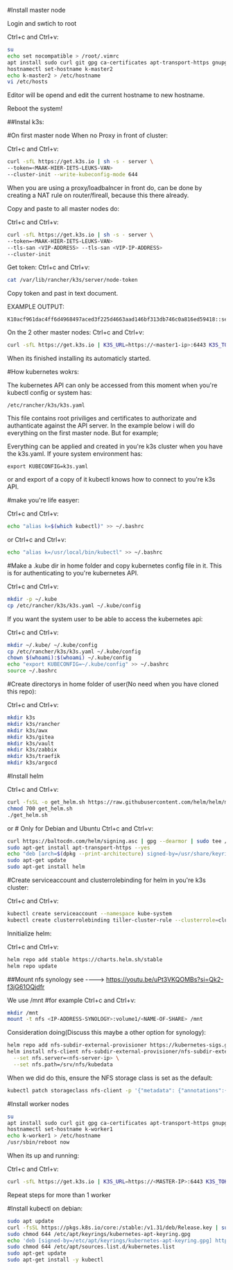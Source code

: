 #Install master node

Login and swtich to root

Ctrl+c and Ctrl+v:
```bash
su
echo set nocompatible > /root/.vimrc
apt install sudo curl git gpg ca-certificates apt-transport-https gnupg nfs-common -y
hostnamectl set-hostname k-master2
echo k-master2 > /etc/hostname
vi /etc/hosts
```

Editor will be opend and edit the current hostname to new hostname.

Reboot the system!

##Instal k3s:

#On first master node When no Proxy in front of cluster:

Ctrl+c and Ctrl+v:
```bash
curl -sfL https://get.k3s.io | sh -s - server \
--token=<MAAK-HIER-IETS-LEUKS-VAN>
--cluster-init --write-kubeconfig-mode 644
```

When you are using a proxy/loadbalncer in front do, can be done by creating a NAT rule on router/fireall, because this there already.

Copy and paste to all master nodes do:

Ctrl+c and Ctrl+v:
```bash
curl -sfL https://get.k3s.io | sh -s - server \
--token=<MAAK-HIER-IETS-LEUKS-VAN>
--tls-san <VIP-ADDRESS> --tls-san <VIP-IP-ADDRESS>
--cluster-init
```
Get token:
Ctrl+c and Ctrl+v:
```bash
cat /var/lib/rancher/k3s/server/node-token
```
Copy token and past in text document.

EXAMPLE OUTPUT:
```console
K10acf961dac4ff6d4968497aced3f225d4663aad146bf313db746c0a816ed59418::server:391bad00f60f3fb2998e1739b3ec968f
```

On the  2 other master nodes:
Ctrl+c and Ctrl+v:
```bash
curl -sfL https://get.k3s.io | K3S_URL=https://<master1-ip>:6443 K3S_TOKEN=<your-token> sh -
```

When its finished installing its automaticly started.

#How kubernetes wokrs:

The kubernetes API can only be accessed from this moment when you're kubectl config or system has:
```console
/etc/rancher/k3s/k3s.yaml
```
This file contains root priviliges and certificates to authorizate and authanticate against the API server.
In the example below i will do everything on the first master node. But for example;

Everything can be applied and created in you're k3s cluster when you have the k3s.yaml.
If youre system environment has:
```console
export KUBECONFIG=k3s.yaml
```
or and export of a copy of it kubectl knows how to connect to you're k3s API.

#make you're life easyer:

Ctrl+c and Ctrl+v:
```bash
echo "alias k=$(which kubectl)" >> ~/.bashrc
```
or
Ctrl+c and Ctrl+v:
```bash
echo "alias k=/usr/local/bin/kubectl" >> ~/.bashrc
```
#Make a .kube dir in home folder and copy kubernetes config file in it.
This is for authenticating to you're kubernetes API.

Ctrl+c and Ctrl+v:
```bash
mkdir -p ~/.kube
cp /etc/rancher/k3s/k3s.yaml ~/.kube/config
```

If you want the system user to be able to access the kubernetes api:

Ctrl+c and Ctrl+v:
```bash
mkdir ~/.kube/ ~/.kube/config
cp /etc/rancher/k3s/k3s.yaml ~/.kube/config
chown $(whoami):$(whoami) ~/.kube/config
echo "export KUBECONFIG=~/.kube/config" >> ~/.bashrc
source ~/.bashrc
```
#Create directorys in home folder of user(No need when you have cloned this repo):

Ctrl+c and Ctrl+v:
```bash
mkdir k3s
mkdir k3s/rancher
mkdir k3s/awx
mkdir k3s/gitea
mkdir k3s/vault
mkdir k3s/zabbix
mkdir k3s/traefik
mkdir k3s/argocd
```


#Install helm

Ctrl+c and Ctrl+v:
```bash
curl -fsSL -o get_helm.sh https://raw.githubusercontent.com/helm/helm/main/scripts/get-helm-3
chmod 700 get_helm.sh
./get_helm.sh
```
or # Only for Debian and Ubuntu 
Ctrl+c and Ctrl+v:
```bash
curl https://baltocdn.com/helm/signing.asc | gpg --dearmor | sudo tee /usr/share/keyrings/helm.gpg > /dev/null
sudo apt-get install apt-transport-https --yes
echo "deb [arch=$(dpkg --print-architecture) signed-by=/usr/share/keyrings/helm.gpg] https://baltocdn.com/helm/stable/debian/ all main" | sudo tee /etc/apt/sources.list.d/helm-stable-debian.list
sudo apt-get update
sudo apt-get install helm
```

#Create serviceaccount and clusterrolebinding for helm in you're k3s cluster:

Ctrl+c and Ctrl+v:
```bash
kubectl create serviceaccount --namespace kube-system
kubectl create clusterrolebinding tiller-cluster-rule --clusterrole=cluster-admin 
```

Innitialize helm:

Ctrl+c and Ctrl+v:
```bash
helm repo add stable https://charts.helm.sh/stable
helm repo update
```



##Mount nfs synology see ----> https://youtu.be/uPt3VKQOMBs?si=Qk2-f3jG61OQjdfr

We use /mnt #for example
Ctrl+c and Ctrl+v:
```bash
mkdir /mnt
mount -t nfs <IP-ADDRESS-SYNOLOGY>:volume1/<NAME-OF-SHARE> /mnt
```

Consideration doing(Discuss this maybe a other option for synology):
```bash
helm repo add nfs-subdir-external-provisioner https://kubernetes-sigs.github.io/nfs-subdir-external-provisioner/
helm install nfs-client nfs-subdir-external-provisioner/nfs-subdir-external-provisioner \
  --set nfs.server=<nfs-server-ip> \
  --set nfs.path=/srv/nfs/kubedata
```	

When we did do this, ensure the NFS storage class is set as the default:


```bash
kubectl patch storageclass nfs-client -p '{"metadata": {"annotations":{"storageclass.kubernetes.io/is-default-class":"true"}}}'
```



#Install worker nodes

```bash
su
apt install sudo curl git gpg ca-certificates apt-transport-https gnupg nfs-common -y
hostnamectl set-hostname k-worker1
echo k-worker1 > /etc/hostname
/usr/sbin/reboot now
```
When its up and running:

Ctrl+c and Ctrl+v:
```bash
curl -sfL https://get.k3s.io | K3S_URL=https://<MASTER-IP>:6443 K3S_TOKEN=<MASTER-TOKEN> sh -
```
Repeat steps for more than 1 worker


#Install kubectl on debian:

```bash
sudo apt update
curl -fsSL https://pkgs.k8s.io/core:/stable:/v1.31/deb/Release.key | sudo gpg --dearmor -o /etc/apt/keyrings/kubernetes-apt-keyring.gpg
sudo chmod 644 /etc/apt/keyrings/kubernetes-apt-keyring.gpg 
echo 'deb [signed-by=/etc/apt/keyrings/kubernetes-apt-keyring.gpg] https://pkgs.k8s.io/core:/stable:/v1.31/deb/ /' | sudo tee /etc/apt/sources.list.d/kubernetes.list
sudo chmod 644 /etc/apt/sources.list.d/kubernetes.list
sudo apt-get update
sudo apt-get install -y kubectl
```


